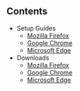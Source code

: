 ## Contents
- Setup Guides
  - [Mozilla Firefox](./Browser-Extension/Setup/Firefox)
  - [Google Chrome](./Browser-Extension/Setup/Chrome)
  - [Microsoft Edge](./Browser-Extension/Setup/Edge)
- Downloads
  - [Mozilla Firefox](https://addons.mozilla.org/de/firefox/addon/nextcloud-passwords?src=external-handbook)
  - [Google Chrome](https://chrome.google.com/webstore/detail/nextcloud-passwords/mhajlicjhgoofheldnmollgbgjheenbi)
  - [Microsoft Edge](https://microsoftedge.microsoft.com/addons/detail/cjmlcljdpphgdfpkngjcmeepdpcgpffk)